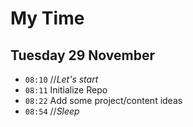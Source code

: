 # My Time

## Tuesday 29 November

- `08:10` //_Let's start_
- `08:11` Initialize Repo
- `08:22` Add some project/content ideas
- `08:54` //_Sleep_